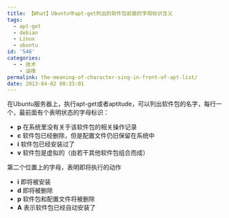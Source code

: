 ```yaml
---
title: 【What】Ubuntu中apt-get列出的软件包前面的字母标识含义
tags:
  - apt-get
  - debian
  - Linux
  - ubuntu
id: '546'
categories:
  - - 技术
    - 运维
permalink: the-meaning-of-character-sing-in-front-of-apt-list/
date: 2013-04-02 00:33:01
---
```


在Ubuntu服务器上，执行apt-get或者aptitude，可以列出软件包的名字，每行一个，最前面有个表明状态的字母标识：

*   **p** 在系统里没有关于该软件包的相关操作记录
*   **c** 软件包已经删除，但是配置文件仍旧保留在系统中
*   **i** 软件包已经安装过了
*   **v** 软件包是虚拟的（由若干其他软件包组合而成）

第二个位置上的字母，表明即将执行的动作

*   **i** 即将被安装
*   **d** 即将被删除
*   **p** 软件包和配置文件将被删除
*   **A** 表示软件包已经自动安装了